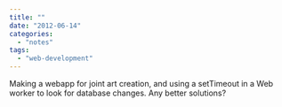 ```yaml
---
title: ""
date: "2012-06-14"
categories: 
  - "notes"
tags: 
  - "web-development"
---
```


Making a webapp for joint art creation, and using a setTimeout in a Web worker to look for database changes. Any better solutions?

